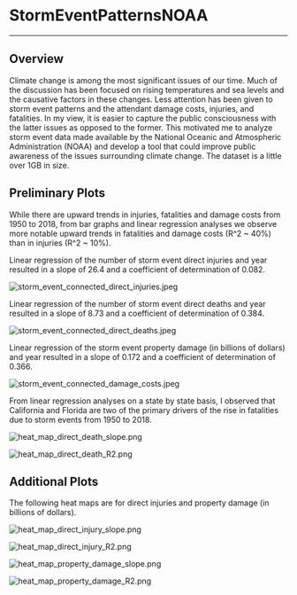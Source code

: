 # StormEventPatternsNOAA
---
## Overview

Climate change is among the most significant issues of our time. Much of the discussion has been focused on rising temperatures and sea levels and the causative factors in these changes. Less attention has been given to storm event patterns and the attendant damage costs, injuries, and fatalities. In my view, it is easier to capture the public consciousness with the latter issues as opposed to the former. This motivated me to analyze storm event data made available by the National Oceanic and Atmospheric Administration (NOAA) and develop a tool that could improve public awareness of the issues surrounding climate change. The dataset is a little over 1GB in size.

## Preliminary Plots

While there are upward trends in injuries, fatalities and damage costs from 1950 to 2018, from bar graphs and linear regression analyses we observe more notable upward trends in fatalities and damage costs (R^2 ~ 40%) than in injuries (R^2 ~ 10%).

Linear regression of the number of storm event direct injuries and year resulted in a slope of 26.4 and a coefficient of determination of 0.082.

![storm_event_connected_direct_injuries.jpeg](storm_event_connected_direct_injuries.jpeg)

Linear regression of the number of storm event direct deaths and year resulted in a slope of 8.73 and a coefficient of determination of 0.384.

![storm_event_connected_direct_deaths.jpeg](storm_event_connected_direct_deaths.jpeg)

Linear regression of the storm event property damage (in billions of dollars) and year resulted in a slope of 0.172 and a coefficient of determination of 0.366.

![storm_event_connected_damage_costs.jpeg](storm_event_connected_property_damage_costs.jpeg)

From linear regression analyses on a state by state basis, I observed that California and Florida are two of the primary drivers of the rise in fatalities due to storm events from 1950 to 2018.

![heat_map_direct_death_slope.png](heat_map_direct_death_slope.png)

![heat_map_direct_death_R2.png](heat_map_direct_death_R2.png)


## Additional Plots

The following heat maps are for direct injuries and property damage (in billions of dollars).

![heat_map_direct_injury_slope.png](heat_map_direct_injury_slope.png)

![heat_map_direct_injury_R2.png](heat_map_direct_injury_R2.png)

![heat_map_property_damage_slope.png](heat_map_property_damage_slope.png)

![heat_map_property_damage_R2.png](heat_map_property_damage_R2.png)



